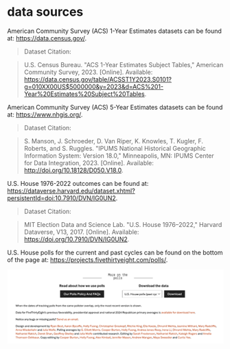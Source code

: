# data sources
American Community Survey (ACS) 1-Year Estimates datasets can be found at: https://data.census.gov/.

>Dataset Citation:

>U.S. Census Bureau. "ACS 1-Year Estimates Subject Tables," American Community Survey, 2023. [Online]. Available: https://data.census.gov/table/ACSST1Y2023.S0101?g=010XX00US$5000000&y=2023&d=ACS%201-Year%20Estimates%20Subject%20Tables.

American Community Survey (ACS) 5-Year Estimates datasets can be found at: https://www.nhgis.org/.

>Dataset Citation:

>S. Manson, J. Schroeder, D. Van Riper, K. Knowles, T. Kugler, F. Roberts, and S. Ruggles. "IPUMS National Historical Geographic Information System: Version 18.0," Minneapolis, MN: IPUMS Center for Data Integration, 2023. [Online]. Available: http://doi.org/10.18128/D050.V18.0.

U.S. House 1976-2022 outcomes can be found at: https://dataverse.harvard.edu/dataset.xhtml?persistentId=doi:10.7910/DVN/IG0UN2.

>Dataset Citation: 

>MIT Election Data and Science Lab. "U.S. House 1976–2022," Harvard Dataverse, V13, 2017. [Online]. Available: https://doi.org/10.7910/DVN/IG0UN2.

U.S. House polls for the current and past cycles can be found on the bottom of the page at: https://projects.fivethirtyeight.com/polls/.

![alt text](image.png)
